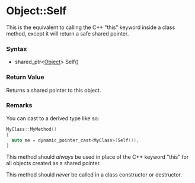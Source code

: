 # Object::Self
This is the equivalent to calling the C++ "this" keyword inside a class method, except it will return a safe shared pointer.

### Syntax

- shared_ptr\<[Object](README.md)\> Self()

### Return Value

Returns a shared pointer to this object.

### Remarks

You can cast to a derived type like so:
```c++
MyClass::MyMethod()
{
  auto me = dynamic_pointer_cast<MyClass>(Self());
}
```
This method should *always* be used in place of the C++ keyword "this" for all objects created as a shared pointer.

This method should *never* be called in a class constructor or destructor.
